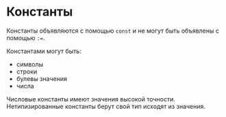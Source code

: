 # Константы

Константы объявляются с помощью `const` и не могут быть объявлены с помощью `:=`.

Константами могут быть:
- символы
- строки
- булевы значения
- числа

Числовые константы имеют значения высокой точности. Нетипизированные константы берут свой тип исходят из значения.